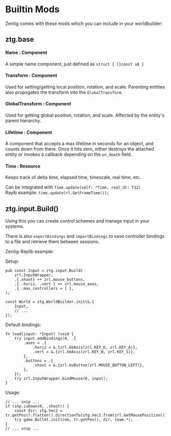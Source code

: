 # Builtin Mods

Zentig comes with these mods which you can include in your worldbuilder:

## ztg.base

#### Name : Component

A simple name component, just defined as `struct { []const u8 }`

#### Transform : Component

Used for setting/getting local position, rotation, and scale.
Parenting entities also propogates the transform into the `GlobalTransform`.

#### GlobalTransform : Component

Used for getting global position, rotation, and scale.
Affected by the entity's parent hierarchy.

#### Lifetime : Component

A component that accepts a max lifetime in seconds for an object, and counts down from there.
Once it hits zero, either destroys the attached entity or invokes a callback depending on the 
`on_death` field.

#### Time : Resource

Keeps track of delta time, elapsed time, timescale, real time, etc.

Can be integrated with `Time.update(self: *Time, real_dt: f32)`<br>
Rayib example: `time.update(rl.GetFrameTime());`

## ztg.input.Build()

Using this you can create control schemes and manage input in your systems.

There is also `exportBindings` and `importBindings` to save controller bindings to a file
and retrieve them between sessions.

Zentig-Raylib example:

Setup:
```zig
pub const Input = ztg.input.Build(
    zrl.InputWrapper,
    .{.shoot} ++ zrl.mouse_buttons,
    .{ .horiz, .vert } ++ zrl.mouse_axes,
    .{ .max_controllers = 1 },
);

const World = ztg.WorldBuilder.init(&.{
    Input,
    // ...
});
```

Default bindings:
```zig
fn load(input: *Input) !void {
    try input.addBindings(0, .{
        .axes = .{
            .horiz = &.{zrl.kbAxis(zrl.KEY_D, zrl.KEY_A)},
            .vert = &.{zrl.kbAxis(zrl.KEY_W, zrl.KEY_S)},
        },
        .buttons = .{
            .shoot = &.{zrl.msButton(zrl.MOUSE_BUTTON_LEFT)},
        },
    });
    try zrl.InputWrapper.bindMouse(0, input);
}
```

Usage:
```zig
// ... snip ...
if (inp.isDown(0, .shoot)) {
    const dir: ztg.Vec2 = tr.getPos().flatten().directionTo(ztg.Vec2.from(zrl.GetMousePosition()));
    try game.Bullet.init(com, tr.getPos(), dir, team.*);
}
// ... snip ...
```
